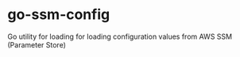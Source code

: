 # go-ssm-config
Go utility for loading for loading configuration values from AWS SSM (Parameter Store)
